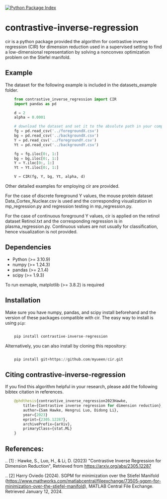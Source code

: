 [![Python Package Index](https://img.shields.io/pypi/v/contrastive-inverse-regression.svg)](https://pypi.org/project/contrastive-inverse-regression)


contrastive-inverse-regression
======


cir is a python package provided the algorithm for contrastive inverse regression (CIR) for dimension reduction used in a supervised setting to find a low-dimensional representation by solving a nonconvex optimization problem on the Stiefel manifold. 


Example
--------
The dataset for the following example is included in the datasets_example folder. 
```python
    from contrastive_inverse_regression import CIR
    import pandas as pd

    d = 2
    alpha = 0.0001

    # download the dataset and set it to the absolute path in your computer 
    fg = pd.read_csv('../foregroundX.csv')
    bg = pd.read_csv('../backgroundX.csv')
    Y = pd.read_csv('../foregroundY.csv')
    Yt = pd.read_csv('../backgroundY.csv')

    fg = fg.iloc[0:, 1:]
    bg = bg.iloc[0:, 1:]
    Y = Y.iloc[0:, 1:]
    Yt = Yt.iloc[0:, 1:]

    V = CIR(fg, Y, bg, Yt, alpha, d)

```
Other detailed examples for employing cir are provided. 

For the case of discrete foreground Y values, the mouse protein dataset  Data_Cortex_Nuclear.csv is used and the corresponding visualization in mp_regression.py and regression testing in mp_regression.py.

For the case of continuous foreground Y values, cir is applied on the retinol dataset Retinol.txt and the corresponding regression is in plasma_regression.py. Continuous values are not usually for classification, hence visualization is not provided. 


Dependencies
------------
- Python (>= 3.10.9)
- numpy (>= 1.24.3)
- pandas (>= 2.1.4)
- scipy (>= 1.9.3)

To run exmaple, matplotlib (>= 3.8.2) is required


Installation
------------
Make sure you have numpy, pandas, and scipy install beforehand and the version of these packages compatible with cir. The easy way to install is using ``pip``:

```python

    pip install contrastive-inverse-regression

```

Alternatively, you can also install by cloning this repository: 

```python

    pip install git+https://github.com/myueen/cir.git

```

Citing contrastive-inverse-regression
---------------------------------------
If you find this algorithm helpful in your research, please add the following bibtex citation in references.
```python
    @phdthesis{contrastive_inverse_regression2023Hawke,
        title={Contrastive inverse regression for dimension reduction},
        author={Sam Hawke, Hengrui Luo, Didong Li},
        year={2023}
        eprint={2305.12287},
        archivePrefix={arXiv},
        primaryClass={stat.ML}
    }
```

References:
------------
.. [1] : Hawke, S., Luo, H., & Li, D. (2023)
        "Contrastive Inverse Regression for Dimension Reduction",
        Retrieved from https://arxiv.org/abs/2305.12287 

.. [2] Harry Oviedo (2024).
       SGPM for minimization over the Stiefel Manifold (https://www.mathworks.com/matlabcentral/fileexchange/73505-sgpm-for-minimization-over-the-stiefel-manifold), MATLAB Central File Exchange. Retrieved January 12, 2024.










